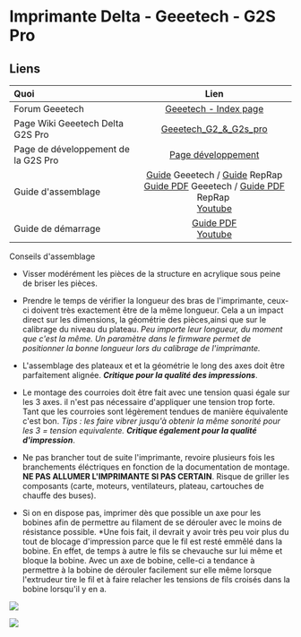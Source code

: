 # Imprimante Delta - Geeetech - G2S Pro

## Liens

| Quoi                                | Lien                                                                                                                                                                                                                                                                                                                                                                                                                                                                                                                                    |
|:----------------------------------- |:---------------------------------------------------------------------------------------------------------------------------------------------------------------------------------------------------------------------------------------------------------------------------------------------------------------------------------------------------------------------------------------------------------------------------------------------------------------------------------------------------------------------------------------:|
| Forum Geeetech                      | [Geeetech - Index page](https://www.geeetech.com/forum/)                                                                                                                                                                                                                                                                                                                                                                                                                                                                                |
| Page Wiki Geeetech Delta G2S Pro    | [Geeetech_G2_&_G2s_pro](https://www.geeetech.com/wiki/index.php/Geeetech_G2_%26_G2s_pro)                                                                                                                                                                                                                                                                                                                                                                                                                                                |
| Page de développement de la G2S Pro | [Page développement](https://www.reprap.org/wiki/Delta_Rostock_mini_G2s_Development)                                                                                                                                                                                                                                                                                                                                                                                                                                                    |
| Guide d'assemblage                  | [Guide](https://www.geeetech.com/wiki/index.php/Geeetech_G2_&_G2s_pro_Building_instruction) Geeetech / [Guide](https://www.reprap.org/wiki/Delta_Rostock_mini_G2s_pro) RepRap<br/>[Guide PDF](https://www.geeetech.com/wiki/images/a/a7/Delta_Rostock_mini_G2%26_G2s_building_instruction%281%29.pdf) Geeetech / [Guide PDF](https://www.reprap.org/mediawiki/images/9/98/Delta_Rostock_mini_G2%26_G2s_building_instruction%283%29.pdf) RepRap <br/>[Youtube](https://www.youtube.com/playlist?list=PLODCkot3GriiDS1CVGWfn5wTXEW2gDPrF) |
| Guide de démarrage                  | [Guide PDF](https://www.geeetech.com/wiki/images/4/43/Geeetech_Rostock_mini_G2_%26_G2s_pro_Quick_Starter_Manual.pdf)<br/>[Youtube](https://www.youtube.com/watch?v=VCa_Bvx8OWs&list=PLODCkot3Grii_G18_xnM-Qwo1VV2ioejQ&index=2&ab_channel=Geeetech)                                                                                                                                                                                                                                                                                     |

Conseils d'assemblage

- Visser modérément les pièces de la structure en acrylique sous peine de briser les pièces.

- Prendre le temps de vérifier la longueur des bras de l'imprimante, ceux-ci doivent très exactement être de la même longueur. Cela a un impact direct sur les dimensions, la géométrie des pièces,ainsi que sur le calibrage du niveau du plateau. 
  *Peu importe leur longueur, du moment que c'est la même. Un paramètre dans le firmware permet de positionner la bonne longueur lors du calibrage de l'imprimante.*

- L'assemblage des plateaux et et la géométrie le long des axes doit être parfaitement alignée. 
  ***Critique pour la qualité des impressions***.

- Le montage des courroies doit être fait avec une tension quasi égale sur les 3 axes. il n'est pas nécessaire d'appliquer une tension trop forte. Tant que les courroies sont légèrement tendues de manière équivalente c'est bon.
  *Tips : les faire vibrer jusqu'à obtenir la même sonorité pour les 3 = tension equivalente.*
  ***Critique également pour la qualité d'impression***.

- Ne pas brancher tout de suite l'imprimante, revoire plusieurs fois les branchements éléctriques en fonction de la documentation de montage. **NE PAS ALLUMER L'IMPRIMANTE SI PAS CERTAIN**. Risque de griller les composants (carte, moteurs, ventilateurs, plateau, cartouches de chauffe des buses).

- Si on en dispose pas, imprimer dès que possible un axe pour les bobines afin de permettre au filament de se dérouler avec le moins de résistance possible.
  *Une fois fait, il devrait y avoir très peu voir plus du tout de blocage d'impression parce que le fil est resté emmêlé dans la bobine. En effet, de temps à autre le fils se chevauche sur lui même et bloque la bobine. Avec un axe de bobine, celle-ci a tendance à permettre à la bobine de dérouler facilement sur elle même lorsque l'extrudeur tire le fil et à faire relacher les tensions de fils croisés dans la bobine lorsqu'il y en a.

![](F:\REBUILD\GitHub\Impression-3D\images\2023-10-15-01-44-17-image.png)

![](F:\REBUILD\GitHub\Impression-3D\2023-10-15-01-46-01-image.png)
